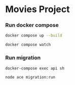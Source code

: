 # Movies Project

### Run docker compose

```sh
docker compose up --build
```
```sh
docker compose watch
```

### Run migration

```sh
docker-compose exec api sh
```
```sh
node ace migration:run
```